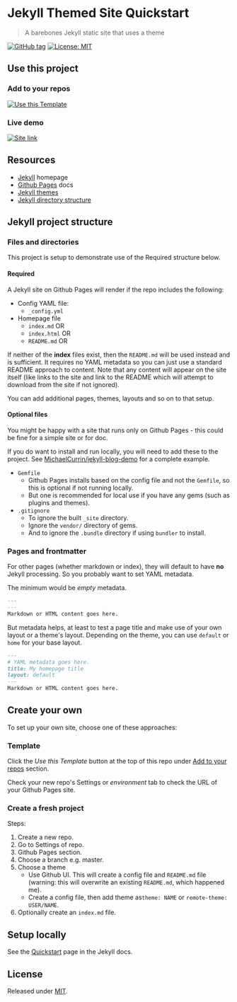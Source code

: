 # Jekyll Themed Site Quickstart
> A barebones Jekyll static site that uses a theme

[![GitHub tag](https://img.shields.io/github/tag/MichaelCurrin/jekyll-themed-site-quickstart)](https://github.com/MichaelCurrin/jekyll-themed-site-quickstart/tags/)
[![License: MIT](https://img.shields.io/badge/License-MIT-blue)](#license)


## Use this project

### Add to your repos

[![Use this Template](https://img.shields.io/badge/Use_this_Template-green?style=for-the-badge)](https://github.com/MichaelCurrin/jekyll-themed-site-quickstart/generate)

### Live demo

[![Site link](https://img.shields.io/badge/GH_Pages-jekyll_themed_site_quickstart-green?style=for-the-badge)](https://michaelcurrin.github.io/jekyll-themed-site-quickstart/)


<!-- If editing your own copy of this template, you can deleted the sections below and relace with your own content -->

## Resources

- [Jekyll](https://jekyllrb.com/) homepage
- [Github Pages](https://pages.github.com/) docs
- [Jekyll themes](https://jekyllrb.com/docs/themes/)
- [Jekyll directory structure](https://jekyllrb.com/docs/structure/)


## Jekyll project structure

### Files and directories

This project is setup to demonstrate use of the Required structure below.

#### Required

A Jekyll site on Github Pages will render if the repo includes the following:

- Config YAML file:
    - `_config.yml`
- Homepage file
    - `index.md` OR
    - `index.html` OR
    - `README.md` OR

If neither of the **index** files exist, then the `README.md` will be used instead and is sufficient. It requires no YAML metadata so you can just use a standard README approach to content. Note that any content will appear on the site itself (like links to the site and link to the README which will attempt to download from the site if not ignored).

You can add additional pages, themes, layouts and so on to that setup.

#### Optional files

You might be happy with a site that runs only on Github Pages - this could be fine for a simple site or for doc. 

If you do want to install and run locally, you will need to add these to the project. See [MichaelCurrin/jekyll-blog-demo](https://github.com/MichaelCurrin/jekyll-blog-demo) for a complete example.

- `Gemfile`
    - Github Pages installs based on the config file and not the `Gemfile`, so this is optional if not running locally. 
    - But one is recommended for local use if you have any gems (such as plugins and themes).
- `.gitignore`
    - To ignore the built `_site` directory.
    - Ignore the `vendor/` directory of gems.
    - And to ignore the `.bundle` directory if using `bundler` to install.


### Pages and frontmatter

For other pages (whether markdown or index), they will default to have **no** Jekyll processing. So you probably want to set YAML metadata. 

The minimum would be _empty_ metadata.

```markdown
---
---
Markdown or HTML content goes here.

```

But metadata helps, at least to test a page title and make use of your own layout or a theme's layout. Depending on the theme, you can use `default` or `home` for your base layout.

```markdown
---
# YAML metadata goes here.
title: My homepage title
layout: default
---
Markdown or HTML content goes here.

```


## Create your own

To set up your own site, choose one of these approaches:

### Template

Click the _Use this Template_ button at the top of this repo under [Add to your repos](#add-to-your-repos) section.

Check your new repo's Settings or _environment_ tab to check the URL of your Github Pages site.


### Create a fresh project

Steps:

1. Create a new repo.
1. Go to Settings of repo.
1. Github Pages section.
1. Choose a branch e.g. master.
1. Choose a theme
    - Use Github UI. This will create a config  file and `README.md` file (warning: this will overwrite an existing `README.md`, which happened me).
    - Create a config file, then add theme as`theme: NAME` or `remote-theme: USER/NAME`.
1. Optionally create an `index.md` file.


## Setup locally

See the [Quickstart](https://jekyllrb.com/docs/) page in the Jekyll docs.


## License

Released under [MIT](/LICENSE).
